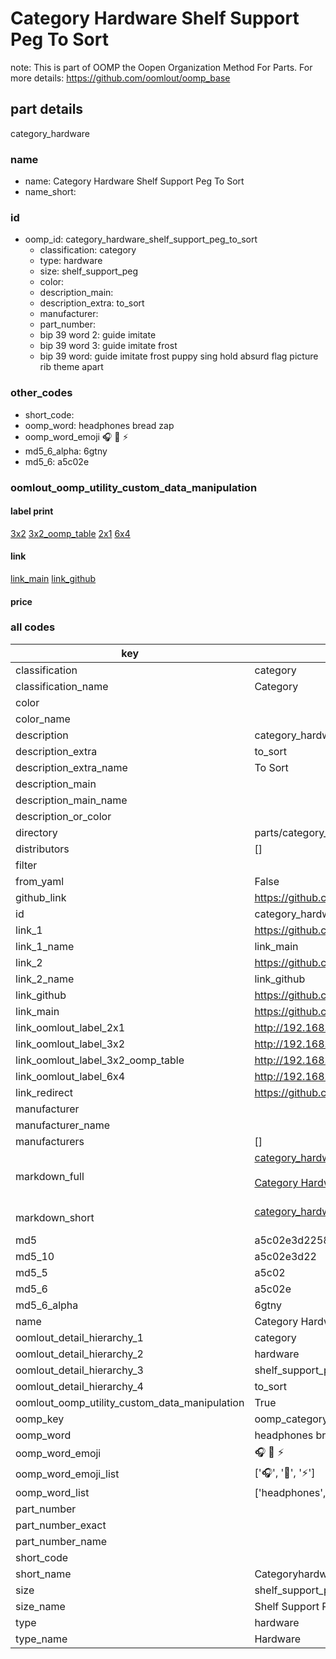 # Category Hardware Shelf Support Peg To Sort  

note: This is part of OOMP the Oopen Organization Method For Parts. For more details: https://github.com/oomlout/oomp_base

##  part details
  



category_hardware



### name
* name: Category Hardware Shelf Support Peg To Sort
* name_short: 
### id
* oomp_id: category_hardware_shelf_support_peg_to_sort
  * classification: category
  * type: hardware
  * size: shelf_support_peg
  * color: 
  * description_main: 
  * description_extra: to_sort
  * manufacturer: 
  * part_number: 
  * bip 39 word 2: guide imitate
  * bip 39 word 3: guide imitate frost
  * bip 39 word: guide imitate frost puppy sing hold absurd flag picture rib theme apart

### other_codes
* short_code: 
* oomp_word: headphones bread zap
* oomp_word_emoji :headphones: :bread: :zap:
* md5_6_alpha: 6gtny
* md5_6: a5c02e






### oomlout_oomp_utility_custom_data_manipulation
#### label print
[3x2](http://192.168.1.245:1112/?label=oomp%206gtny)
[3x2_oomp_table](http://192.168.1.108:1112/?label=oomp%206gtny)
[2x1](http://192.168.1.242:1112/?label=oomp%206gtny)
[6x4](http://192.168.1.55:1112/?label=oomp%206gtny)    

#### link

[link_main](https://github.com/oomlout/oomlout_oomp_version_1_messy/tree/main/parts/category_hardware_shelf_support_peg_to_sort) [link_github](https://github.com/oomlout/oomlout_oomp_version_1_messy/tree/main/parts/category_hardware_shelf_support_peg_to_sort)                             

#### price







### all codes 
| key | value |  
| --- | --- |  
| classification | category |  
| classification_name | Category |  
| color |  |  
| color_name |  |  
| description | category_hardware |  
| description_extra | to_sort |  
| description_extra_name | To Sort |  
| description_main |  |  
| description_main_name |  |  
| description_or_color |   |  
| directory | parts/category_hardware_shelf_support_peg_to_sort |  
| distributors | [] |  
| filter |  |  
| from_yaml | False |  
| github_link | https://github.com/oomlout/oomlout_oomp_part_src/tree/main/parts/category_hardware_shelf_support_peg_to_sort |  
| id | category_hardware_shelf_support_peg_to_sort |  
| link_1 | https://github.com/oomlout/oomlout_oomp_version_1_messy/tree/main/parts/category_hardware_shelf_support_peg_to_sort |  
| link_1_name | link_main |  
| link_2 | https://github.com/oomlout/oomlout_oomp_version_1_messy/tree/main/parts/category_hardware_shelf_support_peg_to_sort |  
| link_2_name | link_github |  
| link_github | https://github.com/oomlout/oomlout_oomp_version_1_messy/tree/main/parts/category_hardware_shelf_support_peg_to_sort |  
| link_main | https://github.com/oomlout/oomlout_oomp_version_1_messy/tree/main/parts/category_hardware_shelf_support_peg_to_sort |  
| link_oomlout_label_2x1 | http://192.168.1.242:1112/?label=oomp%206gtny |  
| link_oomlout_label_3x2 | http://192.168.1.245:1112/?label=oomp%206gtny |  
| link_oomlout_label_3x2_oomp_table | http://192.168.1.108:1112/?label=oomp%206gtny |  
| link_oomlout_label_6x4 | http://192.168.1.55:1112/?label=oomp%206gtny |  
| link_redirect | https://github.com/oomlout/oomlout_oomp_version_1_messy/tree/main/parts/category_hardware_shelf_support_peg_to_sort |  
| manufacturer |  |  
| manufacturer_name |  |  
| manufacturers | [] |  
| markdown_full | [category_hardware_shelf_support_peg_to_sort](none)<br>[](none)<br>[Category Hardware Shelf Support Peg To Sort](none)<br><br> |  
| markdown_short | [category_hardware_shelf_support_peg_to_sort](none)<br><br> |  
| md5 | a5c02e3d22582021b264aae0badc5b3c |  
| md5_10 | a5c02e3d22 |  
| md5_5 | a5c02 |  
| md5_6 | a5c02e |  
| md5_6_alpha | 6gtny |  
| name | Category Hardware Shelf Support Peg To Sort |  
| oomlout_detail_hierarchy_1 | category |  
| oomlout_detail_hierarchy_2 | hardware |  
| oomlout_detail_hierarchy_3 | shelf_support_peg |  
| oomlout_detail_hierarchy_4 | to_sort |  
| oomlout_oomp_utility_custom_data_manipulation | True |  
| oomp_key | oomp_category_hardware_shelf_support_peg_to_sort |  
| oomp_word | headphones bread zap |  
| oomp_word_emoji | :headphones: :bread: :zap: |  
| oomp_word_emoji_list | [':headphones:', ':bread:', ':zap:'] |  
| oomp_word_list | ['headphones', 'bread', 'zap'] |  
| part_number |  |  
| part_number_exact |  |  
| part_number_name |  |  
| short_code |  |  
| short_name | Categoryhardware |  
| size | shelf_support_peg |  
| size_name | Shelf Support Peg |  
| type | hardware |  
| type_name | Hardware |  
